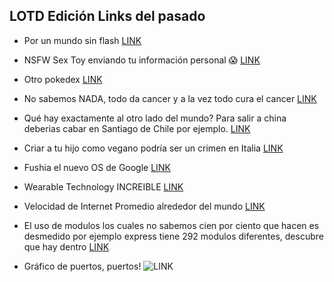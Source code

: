 ## LOTD Edición Links del pasado
- Por un mundo sin flash [LINK](http://arstechnica.com/information-technology/2016/08/chrome-starts-retiring-flash-in-favour-of-html5/)

- NSFW Sex Toy enviando tu información personal 😱 [LINK](https://yro.slashdot.org/story/16/08/10/1527259/popular-sex-toy-caught-sending-intimate-data-to-manufacturer)

- Otro pokedex [LINK](https://www.pokedex.org/)

- No sabemos NADA, todo da cancer y a la vez todo cura el cancer  [LINK](http://www.nytimes.com/2016/08/11/upshot/were-so-confused-the-problems-with-food-and-exercise-studies.html)

- Qué hay exactamente al otro lado del mundo? Para salir a china deberias cabar en Santiago de Chile por ejemplo. [LINK](https://danmana.github.io/other-side/#@-33.4730219,-70.6298314,6z)

- Criar a tu hijo como vegano podría ser un crimen en Italia [LINK](http://arstechnica.com/science/2016/08/raising-your-kid-as-a-vegan-could-soon-be-a-crime-in-italy/)

- Fushia el nuevo OS de Google [LINK](http://thenextweb.com/google/2016/08/13/google-is-secretly-creating-a-new-os-thats-not-based-on-linux/)

- Wearable Technology INCREIBLE [LINK](http://duoskin.media.mit.edu/)

- Velocidad de Internet Promedio alrededor del mundo [LINK](http://i.imgur.com/WrLYaXB.png)

- El uso de modulos los cuales no sabemos cien por ciento que hacen es desmedido por ejemplo express tiene 292 modulos diferentes, descubre que hay dentro [LINK](https://medium.com/friendship-dot-js/i-peeked-into-my-node-modules-directory-and-you-wont-believe-what-happened-next-b89f63d21558#.2evzv6ylz)

- Gráfico de puertos, puertos! ![LINK](http://i.imgur.com/HiCoQ6V.jpg?1)
